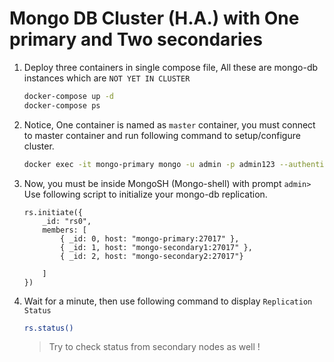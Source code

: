 # Mongo DB Cluster (H.A.) with One primary and Two secondaries

1. Deploy three containers in single compose file, All these are mongo-db instances which are `NOT YET IN CLUSTER`

    ```bash
    docker-compose up -d
    docker-compose ps
    ```

1. Notice, One container is named as `master` container, you must connect to master container and run following command to setup/configure cluster.

    ```bash
    docker exec -it mongo-primary mongo -u admin -p admin123 --authenticationDatabase admin
    ```

1.  Now, you must be inside MongoSH (Mongo-shell) with prompt `admin>` 
    Use following script to initialize your mongo-db replication.

    ```mongosh
    rs.initiate({
        _id: "rs0",
        members: [
            { _id: 0, host: "mongo-primary:27017" },
            { _id: 1, host: "mongo-secondary1:27017" },
            { _id: 2, host: "mongo-secondary2:27017"}

        ]
    })

    ```

1.  Wait for a minute, then use following command to display `Replication Status`

    ```bash
    rs.status()
    ```

    > Try to check status from secondary nodes as well !